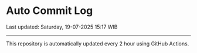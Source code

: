 # Auto Commit Log

Last updated: Saturday, 19-07-2025 15:17 WIB

---

This repository is automatically updated every 2 hour using GitHub Actions.

